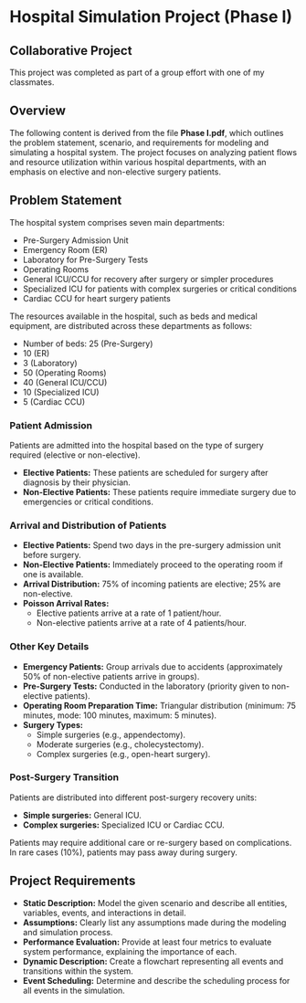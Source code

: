 <!DOCTYPE html>
<html lang="en">
<head>
<meta charset="UTF-8">
<meta name="viewport" content="width=device-width, initial-scale=1.0">
<title>Hospital Simulation Project</title>
</head>
<body>
<h1>Hospital Simulation Project (Phase I)</h1>

<h2>Collaborative Project</h2>
<p>This project was completed as part of a group effort with one of my classmates.</p>

<h2>Overview</h2>
<p>The following content is derived from the file <strong>Phase I.pdf</strong>, which outlines the problem statement, scenario, and requirements for modeling and simulating a hospital system. The project focuses on analyzing patient flows and resource utilization within various hospital departments, with an emphasis on elective and non-elective surgery patients.</p>

<h2>Problem Statement</h2>
<p>The hospital system comprises seven main departments:</p>
<ul>
    <li>Pre-Surgery Admission Unit</li>
    <li>Emergency Room (ER)</li>
    <li>Laboratory for Pre-Surgery Tests</li>
    <li>Operating Rooms</li>
    <li>General ICU/CCU for recovery after surgery or simpler procedures</li>
    <li>Specialized ICU for patients with complex surgeries or critical conditions</li>
    <li>Cardiac CCU for heart surgery patients</li>
</ul>

<p>The resources available in the hospital, such as beds and medical equipment, are distributed across these departments as follows:</p>
<ul>
    <li>Number of beds: 25 (Pre-Surgery)</li>
    <li>10 (ER)</li>
    <li>3 (Laboratory)</li>
    <li>50 (Operating Rooms)</li>
    <li>40 (General ICU/CCU)</li>
    <li>10 (Specialized ICU)</li>
    <li>5 (Cardiac CCU)</li>
</ul>

<h3>Patient Admission</h3>
<p>Patients are admitted into the hospital based on the type of surgery required (elective or non-elective).</p>
<ul>
    <li><strong>Elective Patients:</strong> These patients are scheduled for surgery after diagnosis by their physician.</li>
    <li><strong>Non-Elective Patients:</strong> These patients require immediate surgery due to emergencies or critical conditions.</li>
</ul>

<h3>Arrival and Distribution of Patients</h3>
<ul>
    <li><strong>Elective Patients:</strong> Spend two days in the pre-surgery admission unit before surgery.</li>
    <li><strong>Non-Elective Patients:</strong> Immediately proceed to the operating room if one is available.</li>
    <li><strong>Arrival Distribution:</strong> 75% of incoming patients are elective; 25% are non-elective.</li>
    <li><strong>Poisson Arrival Rates:</strong>
        <ul>
            <li>Elective patients arrive at a rate of 1 patient/hour.</li>
            <li>Non-elective patients arrive at a rate of 4 patients/hour.</li>
        </ul>
    </li>
</ul>

<h3>Other Key Details</h3>
<ul>
    <li><strong>Emergency Patients:</strong> Group arrivals due to accidents (approximately 50% of non-elective patients arrive in groups).</li>
    <li><strong>Pre-Surgery Tests:</strong> Conducted in the laboratory (priority given to non-elective patients).</li>
    <li><strong>Operating Room Preparation Time:</strong> Triangular distribution (minimum: 75 minutes, mode: 100 minutes, maximum: 5 minutes).</li>
    <li><strong>Surgery Types:</strong>
        <ul>
            <li>Simple surgeries (e.g., appendectomy).</li>
            <li>Moderate surgeries (e.g., cholecystectomy).</li>
            <li>Complex surgeries (e.g., open-heart surgery).</li>
        </ul>
    </li>
</ul>

<h3>Post-Surgery Transition</h3>
<p>Patients are distributed into different post-surgery recovery units:</p>
<ul>
    <li><strong>Simple surgeries:</strong> General ICU.</li>
    <li><strong>Complex surgeries:</strong> Specialized ICU or Cardiac CCU.</li>
</ul>
<p>Patients may require additional care or re-surgery based on complications. In rare cases (10%), patients may pass away during surgery.</p>

<h2>Project Requirements</h2>
<ul>
    <li><strong>Static Description:</strong> Model the given scenario and describe all entities, variables, events, and interactions in detail.</li>
    <li><strong>Assumptions:</strong> Clearly list any assumptions made during the modeling and simulation process.</li>
    <li><strong>Performance Evaluation:</strong> Provide at least four metrics to evaluate system performance, explaining the importance of each.</li>
    <li><strong>Dynamic Description:</strong> Create a flowchart representing all events and transitions within the system.</li>
    <li><strong>Event Scheduling:</strong> Determine and describe the scheduling process for all events in the simulation.</li>
</ul>
</body>
</html>
